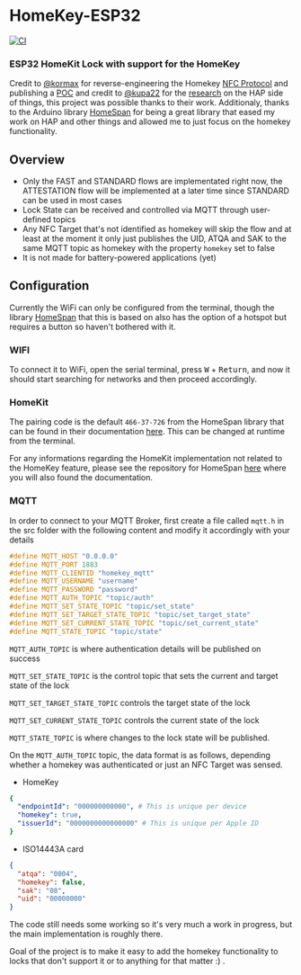 # HomeKey-ESP32
[![CI](https://github.com/rednblkx/HomeKey-ESP32/actions/workflows/main.yml/badge.svg?branch=main)](https://github.com/rednblkx/HomeKey-ESP32/actions/workflows/main.yml)
### ESP32 HomeKit Lock with support for the HomeKey

Credit to [@kormax](https://github.com/kormax) for reverse-engineering the Homekey [NFC Protocol](https://github.com/kormax/apple-home-key) and publishing a [POC](https://github.com/kormax/apple-home-key-reader) and credit to [@kupa22](https://github.com/kupa22) for the [research](https://github.com/kupa22/apple-homekey) on the HAP side of things, this project was possible thanks to their work.
Additionaly, thanks to the Arduino library [HomeSpan](https://github.com/HomeSpan/HomeSpan) for being a great library that eased my work on HAP and other things and allowed me to just focus on the homekey functionality.

## Overview

- Only the FAST and STANDARD flows are implementated right now, the ATTESTATION flow will be implemented at a later time since STANDARD can be used in most cases
- Lock State can be received and controlled via MQTT through user-defined topics
- Any NFC Target that's not identified as homekey will skip the flow and at least at the moment it only just publishes the UID, ATQA and SAK to the same MQTT topic as homekey with the property `homekey` set to false
- It is not made for battery-powered applications (yet)

## Configuration

Currently the WiFi can only be configured from the terminal, though the library [HomeSpan](https://github.com/HomeSpan/HomeSpan) that this is based on also has the option of a hotspot but requires a button so haven't bothered with it.

### WIFI

To connect it to WiFi, open the serial terminal, press <kbd>W</kbd> + <kbd>Return</kbd>, and now it should start searching for networks and then proceed accordingly.

### HomeKit

The pairing code is the default `466-37-726` from the HomeSpan library that can be found in their documentation [here](https://github.com/HomeSpan/HomeSpan/blob/master/docs/UserGuide.md#pairing-to-homekit). This can be changed at runtime from the terminal. 

For any informations regarding the HomeKit implementation not related to the HomeKey feature, please see the repository for HomeSpan [here](https://github.com/HomeSpan/HomeSpan) where you will also found the documentation.

### MQTT

In order to connect to your MQTT Broker, first create a file called `mqtt.h` in the src folder with the following content and modify it accordingly with your details

```cpp
#define MQTT_HOST "0.0.0.0"
#define MQTT_PORT 1883
#define MQTT_CLIENTID "homekey_mqtt"
#define MQTT_USERNAME "username"
#define MQTT_PASSWORD "password"
#define MQTT_AUTH_TOPIC "topic/auth"
#define MQTT_SET_STATE_TOPIC "topic/set_state"
#define MQTT_SET_TARGET_STATE_TOPIC "topic/set_target_state"
#define MQTT_SET_CURRENT_STATE_TOPIC "topic/set_current_state"
#define MQTT_STATE_TOPIC "topic/state"
```

 `MQTT_AUTH_TOPIC` is where authentication details will be published on success
 
 `MQTT_SET_STATE_TOPIC` is the control topic that sets the current and target state of the lock

 `MQTT_SET_TARGET_STATE_TOPIC` controls the target state of the lock

 `MQTT_SET_CURRENT_STATE_TOPIC` controls the current state of the lock
 
 `MQTT_STATE_TOPIC` is where changes to the lock state will be published.
 
On the `MQTT_AUTH_TOPIC` topic, the data format is as follows, depending whether a homekey was authenticated or just an NFC Target was sensed.

- HomeKey
```yaml
{
  "endpointId": "000000000000", # This is unique per device
  "homekey": true,
  "issuerId": "0000000000000000" # This is unique per Apple ID
}
```
- ISO14443A card
```json
{
  "atqa": "0004",
  "homekey": false,
  "sak": "08",
  "uid": "00000000"
}
```
The code still needs some working so it's very much a work in progress, but the main implementation is roughly there.

Goal of the project is to make it easy to add the homekey functionality to locks that don't support it or to anything for that matter :) .
